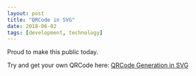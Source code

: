 ```yaml
---
layout: post
title: "QRCode in SVG"
date: 2018-06-02
tags: [development, technology]
---
```


Proud to make this public today.

Try and get your own QRCode here:
[QRCode Generation in SVG](https://manson.aieio.com/qrcode/)

